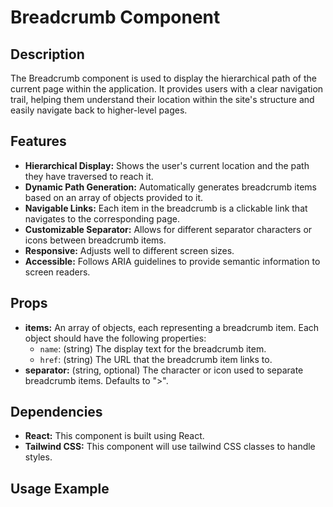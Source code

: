 # Breadcrumb Component

## Description

The Breadcrumb component is used to display the hierarchical path of the current page within the application. It provides users with a clear navigation trail, helping them understand their location within the site's structure and easily navigate back to higher-level pages.

## Features

-   **Hierarchical Display:** Shows the user's current location and the path they have traversed to reach it.
-   **Dynamic Path Generation:** Automatically generates breadcrumb items based on an array of objects provided to it.
-   **Navigable Links:** Each item in the breadcrumb is a clickable link that navigates to the corresponding page.
-   **Customizable Separator:** Allows for different separator characters or icons between breadcrumb items.
- **Responsive:** Adjusts well to different screen sizes.
- **Accessible:** Follows ARIA guidelines to provide semantic information to screen readers.

## Props

-   **items:** An array of objects, each representing a breadcrumb item. Each object should have the following properties:
    -   `name`: (string) The display text for the breadcrumb item.
    -   `href`: (string) The URL that the breadcrumb item links to.
-   **separator:** (string, optional) The character or icon used to separate breadcrumb items. Defaults to ">".

## Dependencies

-   **React:** This component is built using React.
-   **Tailwind CSS:** This component will use tailwind CSS classes to handle styles.

## Usage Example